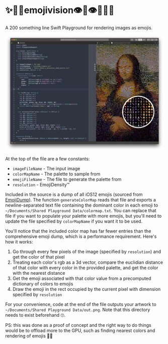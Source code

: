 # ✨👯‍♀️emojivision👁👄👁👯‍♀️✨

A 200 something line Swift Playground for rendering images as emojis.

![emojivision](mona.png)

At the top of the file are a few constants:
- `imageFileName` - The input image
- `colorMapName` - The palette to sample from 
- `emojiFileName` - The file to generate the palette from
- `resolution` - EmojiDensity™

Included in the source is a dump of all iOS12 emojis (sourced from [EmojiDump](https://github.com/liuyuning/DumpEmoji)). The function `generateColorMap` reads that file and exports a newline-separated text file containing the dominant color in each emoji to  `~/Documents/Shared Playground Data/colormap.txt`. You can replace that file if you want to populate your palette with more emojis, but you'll need to update the file specified by `colorMapName` if you want it to be used.

You'll notice that the included color map has far fewer entries than the comprehensive emoji dump, which is a performance requirement. Here's how it works:

1. Go through every few pixels of the image (specified by `resolution`) and get the color of that pixel
2. Treating each color's rgb as a 3d vector, compare the euclidian distance of that color with every color in the provided palette, and get the color with the nearest distance
3. Get the emoji associated with that color value from a precomputed dictionary of colors to emojis
4. Draw the emoji in the rect occupied by the current pixel with dimension specified by `resolution`

For your convenience, code at the end of the file outputs your artwork to `~/Documents/Shared Playground Data/out.png`. Note that this directory needs to exist beforehand 🙄. 

PS: this was done as a proof of concept and the right way to do things would be to offload more to the GPU, such as finding nearest colors and rendering of emojis 🤷‍♂️
